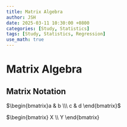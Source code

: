```yaml
---
title: Matrix Algebra
author: JSH
date: 2025-03-11 10:30:00 +0800
categories: [Study, Statistics]
tags: [Study, Statistics, Regression]
use_math: true
---
```


# Matrix Algebra

## Matrix Notation
$\begin{bmatrix}a & b \\\ c & d \end{bmatrix}$

$\begin{bmatrix} X \\\ Y \end{bmatrix}
